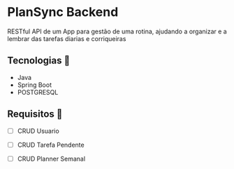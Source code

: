 # PlanSync Backend
RESTful API de um App para gestão de uma rotina, ajudando a organizar e a lembrar das tarefas diarias e corriqueiras
## Tecnologias 🚀
* Java
* Spring Boot
* POSTGRESQL

## Requisitos 📃
-  [ ] CRUD Usuario
-  [ ] CRUD Tarefa Pendente
-  [ ] CRUD Planner Semanal
 

